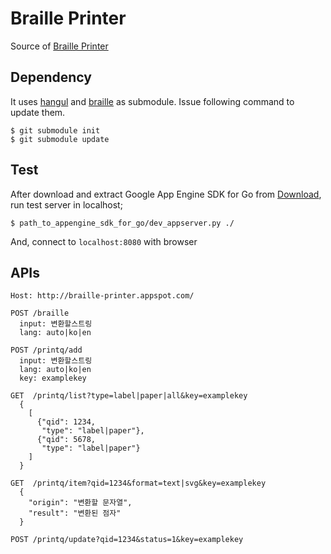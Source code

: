 # Braille Printer

Source of [Braille Printer](http://braille-printer.appspot.com/)

## Dependency

It uses [hangul](https://github.com/suapapa/go_hangul)
and [braille](go_braille) as submodule.
Issue following command to update them.

    $ git submodule init
    $ git submodule update

## Test

After download and extract Google App Engine SDK for Go
from [Download](https://developers.google.com/appengine/downloads),
run test server in localhost;

    $ path_to_appengine_sdk_for_go/dev_appserver.py ./

And, connect to `localhost:8080` with browser


## APIs

    Host: http://braille-printer.appspot.com/

    POST /braille
      input: 변환할스트링
      lang: auto|ko|en

    POST /printq/add
      input: 변환할스트링
      lang: auto|ko|en
      key: examplekey

    GET  /printq/list?type=label|paper|all&key=examplekey
      { 
        [
          {"qid": 1234, 
           "type": "label|paper"},
          {"qid": 5678, 
           "type": "label|paper"}
        ]
      }

    GET  /printq/item?qid=1234&format=text|svg&key=examplekey
      {
        "origin": "변환할 문자열",
        "result": "변환된 점자"
      }

    POST /printq/update?qid=1234&status=1&key=examplekey
